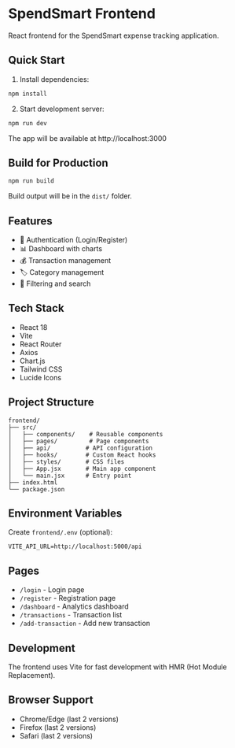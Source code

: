 # SpendSmart Frontend

React frontend for the SpendSmart expense tracking application.

## Quick Start

1. Install dependencies:
```bash
npm install
```

2. Start development server:
```bash
npm run dev
```

The app will be available at http://localhost:3000

## Build for Production

```bash
npm run build
```

Build output will be in the `dist/` folder.

## Features

- 🔐 Authentication (Login/Register)
- 📊 Dashboard with charts
- 💰 Transaction management
- 🏷️ Category management
- 📅 Filtering and search

## Tech Stack

- React 18
- Vite
- React Router
- Axios
- Chart.js
- Tailwind CSS
- Lucide Icons

## Project Structure

```
frontend/
├── src/
│   ├── components/    # Reusable components
│   ├── pages/         # Page components
│   ├── api/          # API configuration
│   ├── hooks/        # Custom React hooks
│   ├── styles/       # CSS files
│   ├── App.jsx       # Main app component
│   └── main.jsx      # Entry point
├── index.html
└── package.json
```

## Environment Variables

Create `frontend/.env` (optional):

```env
VITE_API_URL=http://localhost:5000/api
```

## Pages

- `/login` - Login page
- `/register` - Registration page
- `/dashboard` - Analytics dashboard
- `/transactions` - Transaction list
- `/add-transaction` - Add new transaction

## Development

The frontend uses Vite for fast development with HMR (Hot Module Replacement).

## Browser Support

- Chrome/Edge (last 2 versions)
- Firefox (last 2 versions)
- Safari (last 2 versions)

